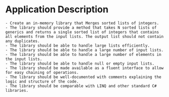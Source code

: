 
# Application Description

	- Create an in-memory library that Merges sorted lists of integers. 
	- The library should provide a method that takes N sorted lists of generics and returns a single sorted list of integers that contains all elements from the input lists. The output list should not contain any duplicates.
	- The library should be able to handle large lists efficiently.
	- The library should be able to handle a large number of input lists.
	- The library should be able to handle a large number of elements in the input lists.
	- The library should be able to handle null or empty input lists.
	- The library should be made available as a fluent interface to allow for easy chaining of operations.
	- The library should be well-documented with comments explaining the logic and structure of the code.
	- The library should be comparable with LINQ and other standard C# libraries.